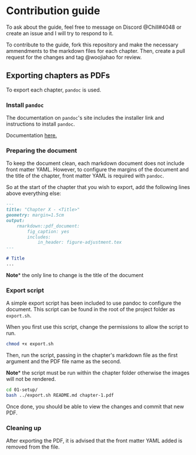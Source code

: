 # Contribution guide

To ask about the guide, feel free to message on Discord @Chill#4048 or create an issue and I will try to respond to it.

To contribute to the guide, fork this repository and make the necessary ammendments to the markdown files for each chapter. Then, create a pull request for the changes and tag @woojiahao for review.

## Exporting chapters as PDFs

To export each chapter, `pandoc` is used.

### Install `pandoc`

The documentation on `pandoc`'s site includes the installer link and instructions to install `pandoc`.

Documentation [here.](https://pandoc.org/installing.html)

### Preparing the document

To keep the document clean, each markdown document does not include front matter YAML. However, to configure the margins of the document and the title of the chapter, front matter YAML is required with `pandoc`.

So at the start of the chapter that you wish to export, add the following lines above everything else:

```markdown
---
title: "Chapter X - <Title>"
geometry: margin=1.5cm
output:
    rmarkdown::pdf_document:
        fig_caption: yes
        includes:
            in_header: figure-adjustment.tex
---

# Title
...
```

**Note*** the only line to change is the title of the document

### Export script

A simple export script has been included to use pandoc to configure the document. This script can be found in the root of the project folder as `export.sh`.

When you first use this script, change the permissions to allow the script to run.

```bash
chmod +x export.sh
```

Then, run the script, passing in the chapter's markdown file as the first argument and the PDF file name as the second.

**Note*** the script must be run within the chapter folder otherwise the images will not be rendered.

```bash
cd 01-setup/
bash ../export.sh README.md chapter-1.pdf
```

Once done, you should be able to view the changes and commit that new PDF.

### Cleaning up

After exporting the PDF, it is advised that the front matter YAML added is removed from the file.
